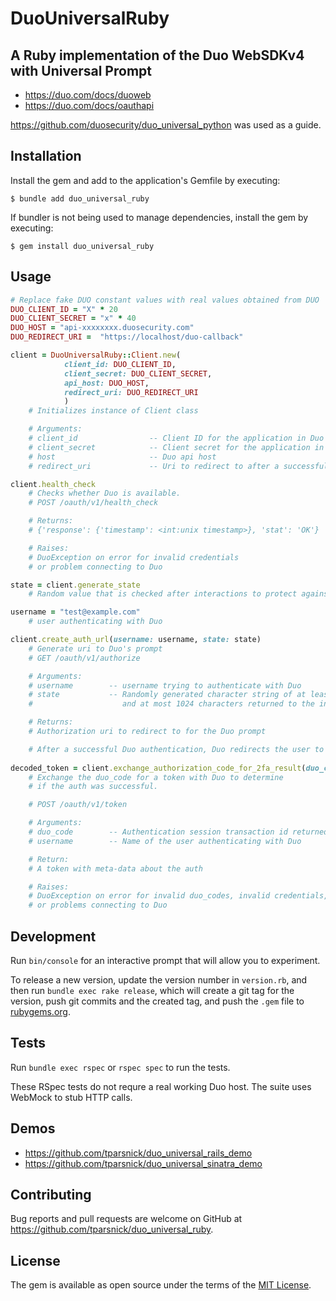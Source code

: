 # DuoUniversalRuby

## A Ruby implementation of the Duo WebSDKv4 with Universal Prompt
- https://duo.com/docs/duoweb
- https://duo.com/docs/oauthapi

https://github.com/duosecurity/duo_universal_python was used as a guide.

## Installation

Install the gem and add to the application's Gemfile by executing:

    $ bundle add duo_universal_ruby

If bundler is not being used to manage dependencies, install the gem by executing:

    $ gem install duo_universal_ruby

## Usage

```ruby
# Replace fake DUO constant values with real values obtained from DUO
DUO_CLIENT_ID = "X" * 20
DUO_CLIENT_SECRET = "x" * 40
DUO_HOST = "api-xxxxxxxx.duosecurity.com"
DUO_REDIRECT_URI =  "https://localhost/duo-callback"

client = DuoUniversalRuby::Client.new(
            client_id: DUO_CLIENT_ID,
            client_secret: DUO_CLIENT_SECRET,
            api_host: DUO_HOST,
            redirect_uri: DUO_REDIRECT_URI
            )
    # Initializes instance of Client class

    # Arguments:
    # client_id                -- Client ID for the application in Duo
    # client_secret            -- Client secret for the application in Duo
    # host                     -- Duo api host
    # redirect_uri             -- Uri to redirect to after a successful auth

client.health_check
    # Checks whether Duo is available.
    # POST /oauth/v1/health_check

    # Returns:
    # {'response': {'timestamp': <int:unix timestamp>}, 'stat': 'OK'}

    # Raises:
    # DuoException on error for invalid credentials
    # or problem connecting to Duo

state = client.generate_state
    # Random value that is checked after interactions to protect against CSRF attacks

username = "test@example.com"
    # user authenticating with Duo

client.create_auth_url(username: username, state: state)
    # Generate uri to Duo's prompt
    # GET /oauth/v1/authorize

    # Arguments:
    # username        -- username trying to authenticate with Duo
    # state           -- Randomly generated character string of at least 16
    #                    and at most 1024 characters returned to the integration by Duo after 2FA

    # Returns:
    # Authorization uri to redirect to for the Duo prompt

    # After a successful Duo authentication, Duo redirects the user to the redirect_uri, e.g. /duo_callback with the params: duo_code and state
    
decoded_token = client.exchange_authorization_code_for_2fa_result(duo_code: duo_code, username: username)
    # Exchange the duo_code for a token with Duo to determine
    # if the auth was successful.

    # POST /oauth/v1/token

    # Arguments:
    # duo_code        -- Authentication session transaction id returned by Duo
    # username        -- Name of the user authenticating with Duo

    # Return:
    # A token with meta-data about the auth

    # Raises:
    # DuoException on error for invalid duo_codes, invalid credentials,
    # or problems connecting to Duo

```

## Development

Run `bin/console` for an interactive prompt that will allow you to experiment.

To release a new version, update the version number in `version.rb`, and then run `bundle exec rake release`, which will create a git tag for the version, push git commits and the created tag, and push the `.gem` file to [rubygems.org](https://rubygems.org).

## Tests

Run `bundle exec rspec`  or `rspec spec` to run the tests.

These RSpec tests do not requre a real working Duo host.  The suite uses WebMock to stub HTTP calls.

## Demos
- https://github.com/tparsnick/duo_universal_rails_demo
- https://github.com/tparsnick/duo_universal_sinatra_demo

## Contributing

Bug reports and pull requests are welcome on GitHub at https://github.com/tparsnick/duo_universal_ruby.

## License

The gem is available as open source under the terms of the [MIT License](https://opensource.org/licenses/MIT).
